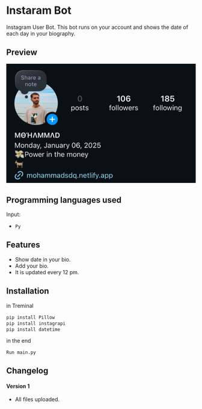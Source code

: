 # Instaram Bot #
Instagram User Bot.
This bot runs on your account and shows the date of each day in your biography.

## Preview ##
<img src="./prv.jpg" style="with: 80%">


## Programming languages used ##
Input:
- `Py`


## Features ##
- Show date in your bio.
- Add your bio.
- It is updated every 12 pm.



## Installation ##
in Treminal
```
pip install Pillow
pip install instagrapi
pip install datetime
```

in the end
```
Run main.py
```


## Changelog ##
#### Version 1 ####
+ All files uploaded.